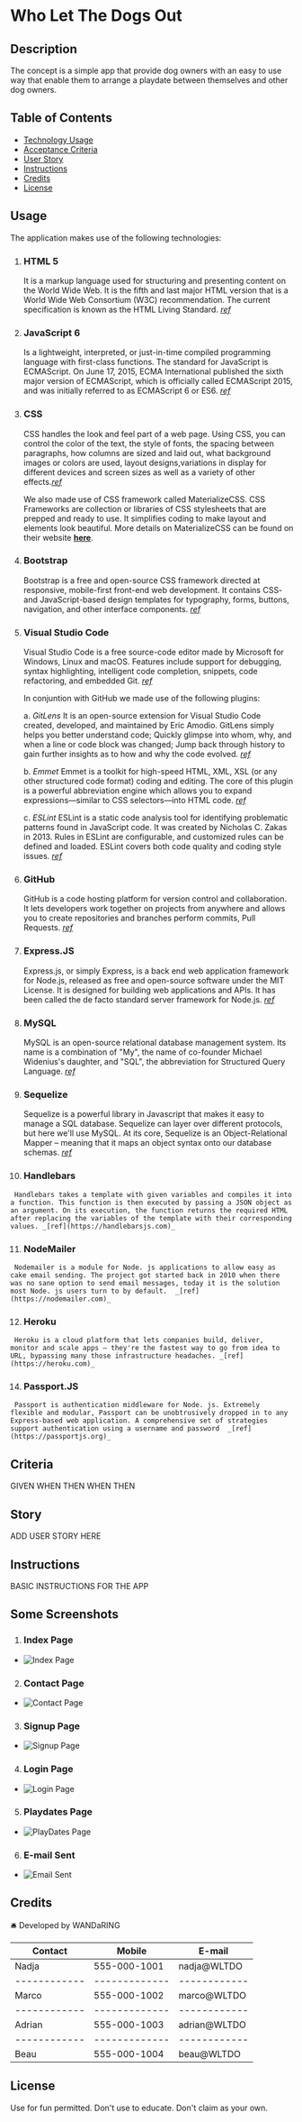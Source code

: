 # Who Let The Dogs Out

## Description 
The concept is a simple app that provide dog owners with an easy to use way that enable them to arrange a playdate between themselves and other dog owners.

## Table of Contents

* [Technology Usage](#usage)
* [Acceptance Criteria](#criteria)
* [User Story](#story)
* [Instructions](#Instructions)
* [Credits](#credits)
* [License](#license)

## Usage

The application makes use of the following technologies:

1.  ### HTML 5
    It is a markup language used for structuring and presenting content on the World Wide Web. It is the fifth and last major HTML version that is a World Wide Web Consortium (W3C) recommendation. The current specification is known as the HTML Living Standard. _[ref](https://www.google.com/url?sa=t&rct=j&q=&esrc=s&source=web&cd=&cad=rja&uact=8&ved=2ahUKEwirsJnF_IjuAhUFheYKHXzxC_oQFjAKegQIAhAC&url=https%3A%2F%2Fen.wikipedia.org%2Fwiki%2FHTML5&usg=AOvVaw1Pc1Tzxi9h86QKDBa0Ofro)_

2.  ### JavaScript 6
     Is a lightweight, interpreted, or just-in-time compiled programming language with first-class functions. The standard for JavaScript is ECMAScript. On June 17, 2015, ECMA International published the sixth major version of ECMAScript, which is officially called ECMAScript 2015, and was initially referred to as ECMAScript 6 or ES6.  _[ref](https://developer.mozilla.org/en-US/docs/Web/JavaScript)_

3.  ### CSS
    CSS handles the look and feel part of a web page. Using CSS, you can control the color of the text, the style of fonts, the spacing between paragraphs, how columns are sized and laid out, what background images or colors are used, layout designs,variations in display for different devices and screen sizes as well as a variety of other effects._[ref](https://medium.com/html-all-the-things/what-is-a-css-framework-f758ef0b1a11)_

    We also made use of CSS framework called MaterializeCSS. CSS Frameworks are collection or libraries of CSS stylesheets that are prepped and ready to use. It simplifies coding to make layout and elements look beautiful. More details on MaterializeCSS can be found on their website **[here](https://materializecss.com)**. 

4.  ### Bootstrap
    Bootstrap is a free and open-source CSS framework directed at responsive, mobile-first front-end web development. It contains CSS- and JavaScript-based design templates for typography, forms, buttons, navigation, and other interface components. _[ref](https://getbootstrap.com)_


5.  ### Visual Studio Code
    Visual Studio Code is a free source-code editor made by Microsoft for Windows, Linux and macOS. Features include support for debugging, syntax highlighting, intelligent code completion, snippets, code refactoring, and embedded Git. _[ref](https://en.wikipedia.org/wiki/Visual_Studio_Code)_

    In conjuntion with GitHub we made use of the following plugins:
     
     a. *_GitLens_*
     It is an open-source extension for Visual Studio Code created, developed, and maintained by Eric Amodio. GitLens simply helps you better understand code; Quickly glimpse into whom, why, and when a line or code block was changed; Jump back through history to gain further insights as to how and why the code evolved. _[ref](https://www.google.com/url?sa=t&rct=j&q=&esrc=s&source=web&cd=&cad=rja&uact=8&ved=2ahUKEwiP-PSeh4nuAhVH73MBHcTWAT8QFjAHegQIBxAC&url=https%3A%2F%2Fmarketplace.visualstudio.com%2Fitems%3FitemName%3Deamodio.gitlens&usg=AOvVaw0RHvZ8fzEvI-Efg2Cw6fxU)_

     b. *_Emmet_*
     Emmet is a toolkit for high-speed HTML, XML, XSL (or any other structured code format) coding and editing. The core of this plugin is a powerful abbreviation engine which allows you to expand expressions—similar to CSS selectors—into HTML code. _[ref](https://www.google.com/url?sa=t&rct=j&q=&esrc=s&source=web&cd=&cad=rja&uact=8&ved=2ahUKEwi16o_Dh4nuAhWK7HMBHXdEBCcQFjABegQICBAC&url=https%3A%2F%2Fgithub.com%2Femmetio%2Femmet-eclipse&usg=AOvVaw3kWt3hMlR-KF3B5nqVBAUX)_

     c. *_ESLint_*
     ESLint is a static code analysis tool for identifying problematic patterns found in JavaScript code. It was created by Nicholas C. Zakas in 2013. Rules in ESLint are configurable, and customized rules can be defined and loaded. ESLint covers both code quality and coding style issues.  _[ref](https://eslint.org)_

6.   ### GitHub
     GitHub is a code hosting platform for version control and collaboration. It lets developers work together on projects from anywhere and allows you to create repositories and branches perform commits, Pull Requests. _[ref](https://guides.github.com/activities/hello-world/)_

7.   ### Express.JS
     Express.js, or simply Express, is a back end web application framework for Node.js, released as free and open-source software under the MIT License. It is designed for building web applications and APIs. It has been called the de facto standard server framework for Node.js. _[ref](https://expressjs.com)_

8.   ### MySQL
     MySQL is an open-source relational database management system. Its name is a combination of "My", the name of co-founder Michael Widenius's daughter, and "SQL", the abbreviation for Structured Query Language. _[ref](https://mysql.com)_

9.   ### Sequelize
     Sequelize is a powerful library in Javascript that makes it easy to manage a SQL database. Sequelize can layer over different protocols, but here we'll use MySQL. At its core, Sequelize is an Object-Relational Mapper – meaning that it maps an object syntax onto our database schemas. _[ref](https://sequelize.org)_

10.   ### Handlebars
     Handlebars takes a template with given variables and compiles it into a function. This function is then executed by passing a JSON object as an argument. On its execution, the function returns the required HTML after replacing the variables of the template with their corresponding values. _[ref](https://handlebarsjs.com)_

11.   ### NodeMailer
     Nodemailer is a module for Node. js applications to allow easy as cake email sending. The project got started back in 2010 when there was no sane option to send email messages, today it is the solution most Node. js users turn to by default.  _[ref](https://nodemailer.com)_

12.   ### Heroku
     Heroku is a cloud platform that lets companies build, deliver, monitor and scale apps — they're the fastest way to go from idea to URL, bypassing many those infrastructure headaches. _[ref](https://heroku.com)_

14.   ### Passport.JS
     Passport is authentication middleware for Node. js. Extremely flexible and modular, Passport can be unobtrusively dropped in to any Express-based web application. A comprehensive set of strategies support authentication using a username and password  _[ref](https://passportjs.org)_


## Criteria
GIVEN 
WHEN 
THEN 
WHEN 
THEN 


## Story
ADD USER STORY HERE

## Instructions
BASIC INSTRUCTIONS FOR THE APP


## Some Screenshots

1. ### Index Page 
  * ![Index Page](https://github.com/marcojansen-gmx/Project2-Who-let-the-dogs-out-/blob/main/public/ScreenShots/IndexPageScreenshot.png?raw=true)
2. ### Contact Page 
  * ![Contact Page](https://github.com/marcojansen-gmx/Project2-Who-let-the-dogs-out-/blob/main/public/ScreenShots/ContactScreenShot.png?raw=true)
3. ### Signup Page  
  * ![Signup Page](https://github.com/marcojansen-gmx/Project2-Who-let-the-dogs-out-/blob/main/public/ScreenShots/SignupScreenShot.png?raw=true)
4. ### Login Page 
  * ![Login Page](https://github.com/marcojansen-gmx/Project2-Who-let-the-dogs-out-/blob/main/public/ScreenShots/LoginScreenshot.png?raw=true)
5. ### Playdates Page 
  * ![PlayDates Page](https://github.com/marcojansen-gmx/Project2-Who-let-the-dogs-out-/blob/main/public/ScreenShots/PlayCardScreenshot.png?raw=true)
6. ### E-mail Sent 
  * ![Email Sent](https://github.com/marcojansen-gmx/Project2-Who-let-the-dogs-out-/blob/main/public/ScreenShots/EmailScreenshot.png?raw=true)


## Credits
:bellhop_bell: 
Developed by WANDaRING

Contact | Mobile | E-mail
------------ | ------------- | ------------
Nadja | 555-000-1001 | nadja@WLTDO
------------ | ------------- | ------------
Marco | 555-000-1002 | marco@WLTDO
------------ | ------------- | ------------
Adrian | 555-000-1003 | adrian@WLTDO
------------ | ------------- | ------------
Beau | 555-000-1004 | beau@WLTDO

## License
Use for fun permitted. Don't use to educate. Don't claim as your own.